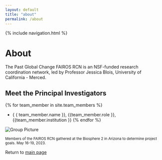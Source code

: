 ```yaml
---
layout: default
title: "about"
permalink: /about
---
```


{% include navigation.html %}

# About
The Past Global Change FAIROS RCN is an NSF-funded research coordination network, led by Professor Jessica Blois, University of California - Merced.

## Meet the Principal Investigators
{% for team_member in site.team_members %}
- { { team_member.name }}, {{team_member.role }}, {{team_member.institution }}
{% endfor %} 

<img src="./images/Blois_group_3.jpeg" alt="Group Picture">
<p><small>Members of the FAIROS RCN gathered at the Biosphere 2 in Arizona to determine project goals. May 16-19, 2023. </small></p>

Return to [main page](home.md)
